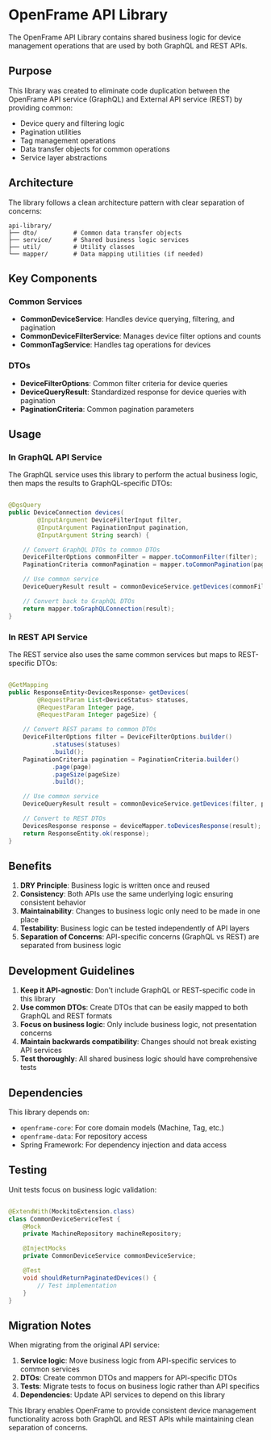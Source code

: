 # OpenFrame API Library

The OpenFrame API Library contains shared business logic for device management operations that are used by both GraphQL
and REST APIs.

## Purpose

This library was created to eliminate code duplication between the OpenFrame API service (GraphQL) and External API
service (REST) by providing common:

- Device query and filtering logic
- Pagination utilities
- Tag management operations
- Data transfer objects for common operations
- Service layer abstractions

## Architecture

The library follows a clean architecture pattern with clear separation of concerns:

```
api-library/
├── dto/          # Common data transfer objects
├── service/      # Shared business logic services
├── util/         # Utility classes
└── mapper/       # Data mapping utilities (if needed)
```

## Key Components

### Common Services

- **CommonDeviceService**: Handles device querying, filtering, and pagination
- **CommonDeviceFilterService**: Manages device filter options and counts
- **CommonTagService**: Handles tag operations for devices

### DTOs

- **DeviceFilterOptions**: Common filter criteria for device queries
- **DeviceQueryResult**: Standardized response for device queries with pagination
- **PaginationCriteria**: Common pagination parameters

## Usage

### In GraphQL API Service

The GraphQL service uses this library to perform the actual business logic, then maps the results to GraphQL-specific
DTOs:

```java

@DgsQuery
public DeviceConnection devices(
        @InputArgument DeviceFilterInput filter,
        @InputArgument PaginationInput pagination,
        @InputArgument String search) {

    // Convert GraphQL DTOs to common DTOs
    DeviceFilterOptions commonFilter = mapper.toCommonFilter(filter);
    PaginationCriteria commonPagination = mapper.toCommonPagination(pagination);

    // Use common service
    DeviceQueryResult result = commonDeviceService.getDevices(commonFilter, commonPagination, search);

    // Convert back to GraphQL DTOs
    return mapper.toGraphQLConnection(result);
}
```

### In REST API Service

The REST service also uses the same common services but maps to REST-specific DTOs:

```java

@GetMapping
public ResponseEntity<DevicesResponse> getDevices(
        @RequestParam List<DeviceStatus> statuses,
        @RequestParam Integer page,
        @RequestParam Integer pageSize) {

    // Convert REST params to common DTOs
    DeviceFilterOptions filter = DeviceFilterOptions.builder()
            .statuses(statuses)
            .build();
    PaginationCriteria pagination = PaginationCriteria.builder()
            .page(page)
            .pageSize(pageSize)
            .build();

    // Use common service
    DeviceQueryResult result = commonDeviceService.getDevices(filter, pagination, null);

    // Convert to REST DTOs
    DevicesResponse response = deviceMapper.toDevicesResponse(result);
    return ResponseEntity.ok(response);
}
```

## Benefits

1. **DRY Principle**: Business logic is written once and reused
2. **Consistency**: Both APIs use the same underlying logic ensuring consistent behavior
3. **Maintainability**: Changes to business logic only need to be made in one place
4. **Testability**: Business logic can be tested independently of API layers
5. **Separation of Concerns**: API-specific concerns (GraphQL vs REST) are separated from business logic

## Development Guidelines

1. **Keep it API-agnostic**: Don't include GraphQL or REST-specific code in this library
2. **Use common DTOs**: Create DTOs that can be easily mapped to both GraphQL and REST formats
3. **Focus on business logic**: Only include business logic, not presentation concerns
4. **Maintain backwards compatibility**: Changes should not break existing API services
5. **Test thoroughly**: All shared business logic should have comprehensive tests

## Dependencies

This library depends on:

- `openframe-core`: For core domain models (Machine, Tag, etc.)
- `openframe-data`: For repository access
- Spring Framework: For dependency injection and data access

## Testing

Unit tests focus on business logic validation:

```java

@ExtendWith(MockitoExtension.class)
class CommonDeviceServiceTest {
    @Mock
    private MachineRepository machineRepository;

    @InjectMocks
    private CommonDeviceService commonDeviceService;

    @Test
    void shouldReturnPaginatedDevices() {
        // Test implementation
    }
}
```

## Migration Notes

When migrating from the original API service:

1. **Service logic**: Move business logic from API-specific services to common services
2. **DTOs**: Create common DTOs and mappers for API-specific DTOs
3. **Tests**: Migrate tests to focus on business logic rather than API specifics
4. **Dependencies**: Update API services to depend on this library

This library enables OpenFrame to provide consistent device management functionality across both GraphQL and REST APIs
while maintaining clean separation of concerns. 